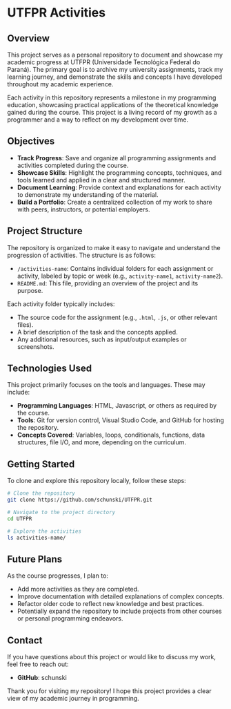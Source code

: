 # UTFPR Activities

## Overview

This project serves as a personal repository to document and showcase my academic progress at UTFPR (Universidade Tecnológica Federal do Paraná). The primary goal is to archive my university assignments, track my learning journey, and demonstrate the skills and concepts I have developed throughout my academic experience.

Each activity in this repository represents a milestone in my programming education, showcasing practical applications of the theoretical knowledge gained during the course. This project is a living record of my growth as a programmer and a way to reflect on my development over time.

## Objectives

- **Track Progress**: Save and organize all programming assignments and activities completed during the course.
- **Showcase Skills**: Highlight the programming concepts, techniques, and tools learned and applied in a clear and structured manner.
- **Document Learning**: Provide context and explanations for each activity to demonstrate my understanding of the material.
- **Build a Portfolio**: Create a centralized collection of my work to share with peers, instructors, or potential employers.

## Project Structure

The repository is organized to make it easy to navigate and understand the progression of activities. The structure is as follows:

- `/activities-name`: Contains individual folders for each assignment or activity, labeled by topic or week (e.g., `activity-name1`, `activity-name2`).
- `README.md`: This file, providing an overview of the project and its purpose.

Each activity folder typically includes:

- The source code for the assignment (e.g., `.html`, `.js`, or other relevant files).
- A brief description of the task and the concepts applied.
- Any additional resources, such as input/output examples or screenshots.

## Technologies Used

This project primarily focuses on the tools and languages. These may include:

- **Programming Languages**: HTML, Javascript, or others as required by the course.
- **Tools**: Git for version control, Visual Studio Code, and GitHub for hosting the repository.
- **Concepts Covered**: Variables, loops, conditionals, functions, data structures, file I/O, and more, depending on the curriculum.

## Getting Started

To clone and explore this repository locally, follow these steps:

```bash
# Clone the repository
git clone https://github.com/schunski/UTFPR.git

# Navigate to the project directory
cd UTFPR

# Explore the activities
ls activities-name/
```

## Future Plans

As the course progresses, I plan to:

- Add more activities as they are completed.
- Improve documentation with detailed explanations of complex concepts.
- Refactor older code to reflect new knowledge and best practices.
- Potentially expand the repository to include projects from other courses or personal programming endeavors.

## Contact

If you have questions about this project or would like to discuss my work, feel free to reach out:

- **GitHub**: schunski

Thank you for visiting my repository! I hope this project provides a clear view of my academic journey in programming.
